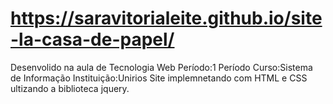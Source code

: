 #   https://saravitorialeite.github.io/site-la-casa-de-papel/

Desenvolido na aula de Tecnologia  Web
Período:1 Período
Curso:Sistema de Informação
Instituição:Unirios
Site implemnetando com HTML e CSS ultizando a biblioteca jquery.
